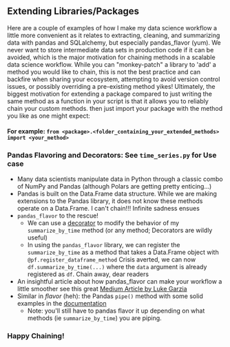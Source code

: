 ## Extending Libraries/Packages
Here are a couple of examples of how I make my data science workflow a little more convenient as it relates to extracting, cleaning, and summarizing data with pandas and SQLalchemy, but especially pandas_flavor (yum). We never want to store intermediate data sets in production code if it can be avoided, which is the major motivation for chaining methods in a scalable data science workflow. While you can "monkey-patch" a library to 'add' a method you would like to chain, this is not the best practice and can backfire when sharing your ecosystem, attempting to avoid version control issues, or possibly overriding a pre-existing method yikes! Ultimately, the biggest motivation for extending a package compared to just writing the same method as a function in your script is that it allows you to reliably chain your custom methods. then just import your package with the method you like as one might expect:

#### For example: ```from <package>.<folder_containing_your_extended_methods> import <your_method>```

### Pandas Flavoring and Decorators: See ```time_series.py``` for Use case
- Many data scientists manipulate data in Python through a classic combo of NumPy and Pandas (although Polars are getting pretty enticing...) 
- Pandas is built on the Data.Frame data structure. While we are making extensions to the Pandas library, it does not know these methods operate on a Data.Frame. I can't chain!!! Infinite sadness ensues
- ```pandas_flavor``` to the rescue!
  - We can use a [decorator](https://www.geeksforgeeks.org/decorators-in-python/) to modify the behavior of my ```summarize_by_time``` method (or any method; Decorators are wildly useful)
  - In using the ```pandas_flavor``` library, we can register the ```summarize_by_time``` as a method that takes a Data.Frame object with ```@pf.register_dataframe_method```
                Crisis averted, we can now ```df.summarize_by_time(...)``` where the ```data``` argument is already registered as ```df```. Chain away, dear readers
- An insightful article about how pandas_flavor can make your workflow a little smoother see this great [Medium Article by Luke Garzia](https://medium.com/@garzia.luke/wrangling-pandas-with-pandas-flavor-26007e90d53f)
- Similar in *flavor* (heh): the Pandas ```pipe()``` method with some solid examples in the [documentation](https://pandas.pydata.org/docs/reference/api/pandas.DataFrame.pipe.html)
  - Note: you'll still have to pandas flavor it up depending on what methods (ie ```summarize_by_time```) you are piping.  

### Happy Chaining!
